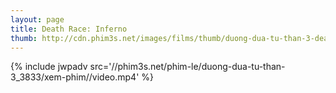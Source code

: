 ```yaml
---
layout: page
title: Death Race: Inferno
thumb: http://cdn.phim3s.net/images/films/thumb/duong-dua-tu-than-3-death-race-inferno-2013.jpg
---
```

{% include jwpadv src='//phim3s.net/phim-le/duong-dua-tu-than-3_3833/xem-phim//video.mp4' %}